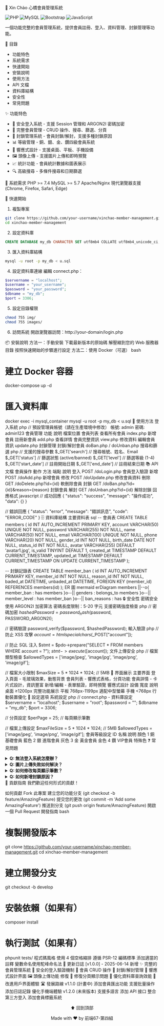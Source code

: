 🌉 Xin Chào 心橋會員管理系統

![PHP](https://img.shields.io/badge/PHP-777BB4?style=for-the-badge&logo=php&logoColor=white)
![MySQL](https://img.shields.io/badge/MySQL-4479A1?style=for-the-badge&logo=mysql&logoColor=white)
![Bootstrap](https://img.shields.io/badge/Bootstrap-7952B3?style=for-the-badge&logo=bootstrap&logoColor=white)
![JavaScript](https://img.shields.io/badge/JavaScript-F7DF1E?style=for-the-badge&logo=javascript&logoColor=black)

一個功能完整的會員管理系統，提供會員註冊、登入、資料管理、封鎖管理等功能。

📑 目錄
- 功能特色
- 系統需求
- 快速開始
- 安裝說明
- 使用方法
- API 文檔
- 資料庫結構
- 安全性
- 常見問題

✨ 功能特色
- 🔐 安全登入系統 - 支援 Session 管理和 ARGON2I 密碼加密
- 👥 完整會員管理 - CRUD 操作、搜尋、篩選、分頁
- 🚫 封鎖管理系統 - 會員封鎖/解封，支援多種封鎖原因
- 📊 等級管理 - 銅、銀、金、鑽四級會員系統
- 📱 響應式設計 - 支援桌面、平板、手機設備
- 🖼️ 頭像上傳 - 支援圖片上傳和即時預覽
- 📈 統計功能 - 會員統計數據和圖表展示
- 🔍 高級搜尋 - 多條件搜尋和日期篩選

🔧 系統需求
PHP >= 7.4
MySQL >= 5.7
Apache/Nginx
現代瀏覽器支援 (Chrome, Firefox, Safari, Edge)


🚀 快速開始
1. 複製專案
```bash
git clone https://github.com/your-username/xinchao-member-management.git
cd xinchao-member-management
```
2. 設定資料庫
```sql
CREATE DATABASE my_db CHARACTER SET utf8mb4 COLLATE utf8mb4_unicode_ci;
```
3. 匯入資料庫結構
```bash
mysql -u root -p my_db < u.sql
```
4. 設定資料庫連線
編輯 connect.php：

```php
$servername = "localhost";
$username = "your_username";
$password = "your_password";
$dbname = "my_db";
$port = 3306;
```
5. 設定目錄權限
```bash
chmod 755 img/
chmod 755 images/
```
6. 訪問系統
開啟瀏覽器訪問：http://your-domain/login.php

📦 安裝說明
方法一：手動安裝
下載最新版本的原始碼
解壓縮到您的 Web 服務器目錄
按照快速開始的步驟進行設定
方法二：使用 Docker（可選）
bash
# 建立 Docker 容器
docker-compose up -d

# 匯入資料庫
docker exec -i mysql_container mysql -u root -p my_db < u.sql
🎯 使用方法
登入系統
php
// 預設管理員帳號（請在生產環境中修改）
帳號: admin
密碼: admin123
會員管理
功能	說明	檔案位置
會員列表	查看所有會員	index.php
新增會員	註冊新會員	add.php
查看詳情	會員完整資訊	view.php
修改資料	編輯會員資訊	update.php
封鎖管理	封鎖/解封會員	doBan.php / doUnban.php
搜尋和篩選
php
// 支援的搜尋參數
$_GET['search']     // 搜尋帳號、姓名、Email
$_GET['status']     // 篩選狀態 (active/banned)
$_GET['level']      // 篩選等級 (1-4)
$_GET['start_date'] // 註冊開始日期
$_GET['end_date']   // 註冊結束日期
📚 API 文檔
會員操作
動作	方法	端點	說明
登入	POST	/doLogin.php	會員登入驗證
新增	POST	/doAdd.php	新增會員
修改	POST	/doUpdate.php	修改會員資料
刪除	GET	/doDelete.php?id={id}	軟刪除會員
封鎖	GET	/doBan.php?id={id}&reason={reason}	封鎖會員
解封	GET	/doUnban.php?id={id}	解除封鎖
回應格式
javascript
// 成功回應
{
  "status": "success",
  "message": "操作成功",
  "data": {}
}

// 錯誤回應
{
  "status": "error",
  "message": "錯誤訊息",
  "code": "ERROR_CODE"
}
🗄️ 資料庫結構
主要資料表
sql
-- 會員表
CREATE TABLE members (
    id INT AUTO_INCREMENT PRIMARY KEY,
    account VARCHAR(50) UNIQUE NOT NULL,
    password VARCHAR(255) NOT NULL,
    name VARCHAR(50) NOT NULL,
    email VARCHAR(100) UNIQUE NOT NULL,
    phone VARCHAR(20) NOT NULL,
    gender_id INT NOT NULL,
    birth_date DATE NOT NULL,
    status_id INT NOT NULL,
    avatar VARCHAR(255) DEFAULT 'avatar1.jpg',
    is_valid TINYINT DEFAULT 1,
    created_at TIMESTAMP DEFAULT CURRENT_TIMESTAMP,
    updated_at TIMESTAMP DEFAULT CURRENT_TIMESTAMP ON UPDATE CURRENT_TIMESTAMP
);

-- 封鎖記錄表
CREATE TABLE member_ban (
    id INT AUTO_INCREMENT PRIMARY KEY,
    member_id INT NOT NULL,
    reason_id INT NOT NULL,
    baded_at DATETIME,
    unbaded_at DATETIME,
    FOREIGN KEY (member_id) REFERENCES members(id)
);
ER 圖
mermaid
erDiagram
    members ||--o{ member_ban : has
    members }o--|| genders : belongs_to
    members }o--|| member_level : has
    member_ban }o--|| ban_reasons : has
🔒 安全性
密碼安全
使用 ARGON2I 加密算法
密碼長度限制：5-20 字元
支援密碼強度檢查
php
// 密碼加密
$hashedPassword = password_hash($password, PASSWORD_ARGON2I);

// 密碼驗證
password_verify($password, $hashedPassword);
輸入驗證
php
// 防止 XSS 攻擊
$account = htmlspecialchars($_POST["account"]);

// 防止 SQL 注入
$stmt = $pdo->prepare("SELECT * FROM members WHERE account = ?");
$stmt->execute([$account]);
文件上傳安全
php
// 檔案類型檢查
$allowedTypes = ['image/jpeg', 'image/jpg', 'image/png', 'image/gif'];

// 檔案大小限制
$maxSize = 5 * 1024 * 1024; // 5MB
🎨 界面展示
主要界面
登入頁面 - 毛玻璃效果，動態背景
會員列表 - 響應式表格，分頁功能
會員詳情 - 卡片式設計，資訊豐富
新增/編輯 - 表單驗證，即時預覽
響應式設計
設備	寬度	說明
桌面	≥1200px	完整功能展示
平板	768px-1199px	適配中型螢幕
手機	<768px	行動裝置優化
🔧 設定選項
系統設定
php
// connect.php - 資料庫設定
$servername = "localhost";
$username = "root";
$password = "";
$dbname = "my_db";
$port = 3306;

// 分頁設定
$perPage = 25; // 每頁顯示筆數

// 檔案上傳設定
$maxFileSize = 5 * 1024 * 1024; // 5MB
$allowedTypes = ['image/jpeg', 'image/png', 'image/gif'];
會員等級設定
ID	名稱	說明	顏色
1	銅	基礎會員	藍色
2	銀	進階會員	灰色
3	金	黃金會員	金色
4	鑽	VIP會員	特殊色
❓ 常見問題
<details> <summary><strong>Q: 無法登入系統怎麼辦？</strong></summary>
A: 請檢查以下項目：

資料庫連線設定是否正確
資料庫中是否有管理員帳號
密碼是否正確
Session 是否正常啟動
</details> <details> <summary><strong>Q: 圖片上傳失敗如何解決？</strong></summary>
A: 請確認：

img/ 目錄是否存在且有寫入權限
圖片格式是否支援 (JPG, PNG, GIF)
檔案大小是否超過 5MB 限制
PHP 上傳設定是否正確
</details> <details> <summary><strong>Q: 如何修改每頁顯示筆數？</strong></summary>
A: 編輯 index.php 檔案：

php
$perPage = 50; // 修改為所需的筆數
</details> <details> <summary><strong>Q: 如何新增封鎖原因？</strong></summary>
A: 在資料庫中新增記錄：

sql
INSERT INTO ban_reasons (name) VALUES ('您的封鎖原因');
</details>
🤝 貢獻指南
我們歡迎任何形式的貢獻！

如何貢獻
Fork 此專案
建立您的功能分支 (git checkout -b feature/AmazingFeature)
提交您的更改 (git commit -m 'Add some AmazingFeature')
推送到分支 (git push origin feature/AmazingFeature)
開啟一個 Pull Request
開發指南
bash
# 複製開發版本
git clone https://github.com/your-username/xinchao-member-management.git
cd xinchao-member-management

# 建立開發分支
git checkout -b develop

# 安裝依賴（如果有）
composer install

# 執行測試（如果有）
phpunit tests/
程式碼風格
使用 4 個空格縮排
遵循 PSR-12 編碼標準
添加適當的註釋
變數命名使用駝峰命名法
📄 更新日誌
[v1.0.0] - 2025-06-14
新增
✨ 完整的會員管理系統
🔐 安全的登入驗證機制
👥 會員 CRUD 操作
🚫 封鎖/解封管理
📱 響應式設計界面
🖼️ 頭像上傳功能
修復
🐛 修復分頁顯示問題
🔧 優化資料庫查詢效能
🎨 改進用戶界面體驗
🛣️ 發展路線
v1.1.0 (計畫中)
 添加會員匯出功能
 支援批量操作
 添加日誌記錄
 優化手機端體驗
v1.2.0 (未來版本)
 支援多語言
 添加 API 接口
 整合第三方登入
 添加會員標籤系統


<div align="center">
⬆ 回到頂部

Made with ❤️ by 前端67-第四組


</div>
